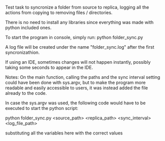 Test task to syncronize a folder from source to replica, logging all the actions from copying to removing files / directories.

There is no need to install any libraries since everything was made with python included ones.

To start the program in console, simply run: python folder_sync.py

A log file will be created under the name "folder_sync.log" after the first syncronizathion.

If using an IDE, sometimes changes will not happen instantly, possibly taking some seconds to appear in the IDE.

Notes:
On the main function, calling the paths and the sync interval setting could have been done with sys.argv, but to make the program more readable and easily accessible to users, it was instead added the file already to the code.

In case the sys.argv was used, the following code would have to be executed to start the python script:

python folder_sync.py <source_path> <replica_path> <sync_interval> <log_file_path> 

substituting all the variables here with the correct values
